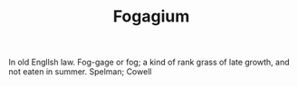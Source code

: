 ---
title: Fogagium
letter: F
permalink: "/definitions/bld-fogagium.html"
body: In old Engllsh law. Fog-gage or fog; a kind of rank grass of late growth, and
  not eaten in summer. Spelman; Cowell
published_at: '2018-07-07'
source: Black's Law Dictionary 2nd Ed (1910)
layout: post
---